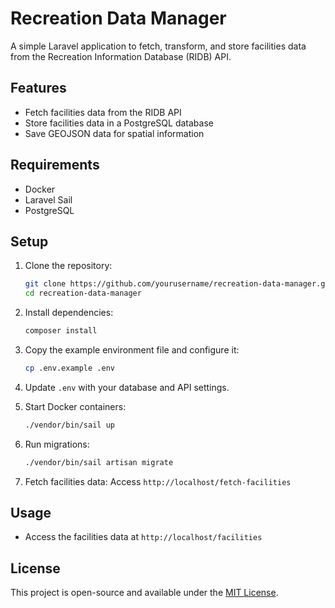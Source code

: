 # Recreation Data Manager

A simple Laravel application to fetch, transform, and store facilities data from the Recreation Information Database (RIDB) API.

## Features

- Fetch facilities data from the RIDB API
- Store facilities data in a PostgreSQL database
- Save GEOJSON data for spatial information

## Requirements

- Docker
- Laravel Sail
- PostgreSQL

## Setup

1. Clone the repository:
    ```sh
    git clone https://github.com/yourusername/recreation-data-manager.git
    cd recreation-data-manager
    ```

2. Install dependencies:
    ```sh
    composer install
    ```

3. Copy the example environment file and configure it:
    ```sh
    cp .env.example .env
    ```

4. Update `.env` with your database and API settings.

5. Start Docker containers:
    ```sh
    ./vendor/bin/sail up
    ```

6. Run migrations:
    ```sh
    ./vendor/bin/sail artisan migrate
    ```

7. Fetch facilities data:
    Access `http://localhost/fetch-facilities`

## Usage

- Access the facilities data at `http://localhost/facilities`

## License

This project is open-source and available under the [MIT License](LICENSE).